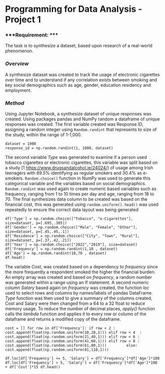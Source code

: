 # Programming for Data Analysis - Project 1

###  ***Requirement: *** 
The task is to synthesize a dataset, based upon research of a real-world phenomenon.

### ***Overview***  
A synthesize dataset was created to track the usage of electronic cigarettes over time and to understand if any correlation exists between smoking and key social demographics such as age, gender, education residency and employment.

### ***Method***
Using Jupyter Notebook, a synthesize dataset of unique responses was created. Using packages pandas and NumPy random a dataframe of unique responses was created. The first variable created was Response ID, assigning a random integer using ``Random.randint`` that represents to size of the study, within the range of 1-1,000. 

```` 
dataset = 1000 
response_id = np.random.randint(1, 1000, dataset)
````

The second variable *Type* was generated to examine if a person used tobacco cigarettes or electronic cigarettes, this variable was split based on a study [1 https://www.drugsandalcohol.ie/24024/] of usage among Irish teenagers with 69.5% identifying as regular smokers and 30.4% as e-smokers. ``Random.choice()`` function in NumPy was used to generate this categorical variable and the variables based on social demographics. ``Random.randint`` was used again to create numeric based variables such as frequency, ranging from 1 to 10 times per day and age, ranging from 18 to 70. The final synthesizes data column to be created was based on the financial cost, this was generated using ``random.uniform()``.
``head()`` was used repeatedly to ensure the correct data layout was being generated 

````
df['Type'] = np.random.choice(["Tobacco", "e-Cigarettes"], size=dataset, p=[.695,.305])
df['Gender'] = np.random.choice(["Male", "Female", "Other"], size=dataset, p=[.45,.45,.1])
df['Residence'] = np.random.choice(["City", "Town", "Rural"], size=dataset, p=[.37,.42,.21])
df['Year'] = np.random.choice(["2022","2019"], size=dataset)
df['Frequency'] = np.random.randint(1,10 , dataset)
df['Age'] = np.random.randint(18,70 , dataset)
df.head()
````

The variable *Cost*, was created based on a dependency to *frequency* since the more frequently a respondent smoked the higher the financial burden. An empty array was created and based on *frequency*, a random number was generated within a range using an If statement. A second numeric column *Salary* based again on *frequency* was created, the function *loc* used to select rows and columns by names/labels of pandas DataFrame. *Type* function was then used to give a summary of the columns created, Cost and Salary were then changed from a 64 to a 32 float to reduce memory usage. To reduce the number of decimal places, *apply()* function calls the *lambda* function and applies it to every row or column of the dataframe and returns a modified copy of the dataframe.

``
cost = []
for row in df['Frequency']:
        if row < 2 :    cost.append(float(np.random.uniform(10,20,1)))
        elif row < 4  : cost.append(float(np.random.uniform(21,40,1)))
        elif row < 6 : cost.append(float(np.random.uniform(41,60,1)))
        elif row < 8 :  cost.append(float(np.random.uniform(61,80,1)))        
        else:          cost.append(float(np.random.uniform(81,110,1)))
``

``
df.loc[df['Frequency'] <= 5, 'Salary'] = df['Frequency']*df['Age']*100 
df.loc[df['Frequency'] > 5, 'Salary'] = df['Frequency']*df['Age']*100 + df['Cost']*15
df.head()
``
